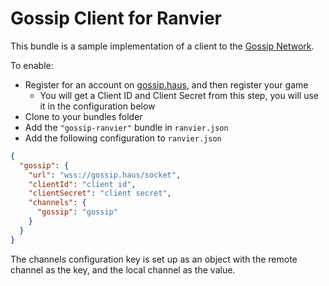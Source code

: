 # Gossip Client for Ranvier

This bundle is a sample implementation of a client to the [Gossip Network][gossip].

To enable:

- Register for an account on [gossip.haus][gossip], and then register your game
  - You will get a Client ID and Client Secret from this step, you will use it in the configuration below
- Clone to your bundles folder
- Add the `"gossip-ranvier"` bundle in `ranvier.json`
- Add the following configuration to `ranvier.json`

```json
{
  "gossip": {
    "url": "wss://gossip.haus/socket",
    "clientId": "client id",
    "clientSecret": "client secret",
    "channels": {
      "gossip": "gossip"
    }
  }
}
```

The channels configuration key is set up as an object with the remote channel as the key, and the local channel as the value.

[gossip]: https://gossip.haus/
